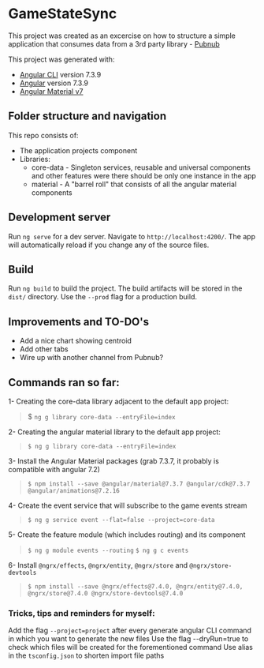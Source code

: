 # GameStateSync

This project was created as an excercise on how to structure a simple application that consumes data from a 3rd party library - [Pubnub](https://www.pubnub.com/docs/angular2-javascript/pubnub-javascript-sdk)

This project was generated with:
- [Angular CLI](https://github.com/angular/angular-cli) version 7.3.9
- [Angular](https://v7.angular.io/) version 7.3.9
- [Angular Material v7](https://v7.material.angular.io/)

## Folder structure and navigation

This repo consists of:
  - The application projects component
  - Libraries:
    - core-data - Singleton services, reusable and universal components and other features were there should be only one instance in the app
    - material - A "barrel roll" that consists of all the angular material components

## Development server

Run `ng serve` for a dev server. Navigate to `http://localhost:4200/`. The app will automatically reload if you change any of the source files.

## Build

Run `ng build` to build the project. The build artifacts will be stored in the `dist/` directory. Use the `--prod` flag for a production build.

## Improvements and TO-DO's
- Add a nice chart showing centroid
- Add other tabs
- Wire up with another channel from Pubnub?

## Commands ran so far:

1- Creating the core-data library adjacent to the default app project:
> $ `ng g library core-data --entryFile=index`

2- Creating the angular material library to the default app project:
> `$ ng g library core-data --entryFile=index`

3- Install the Angular Material packages (grab 7.3.7, it probably is compatible with angular 7.2)
> `$ npm install --save @angular/material@7.3.7 @angular/cdk@7.3.7 @angular/animations@7.2.16`

4- Create the event service that will subscribe to the game events stream
> `$ ng g service event --flat=false --project=core-data`

5- Create the feature module (which includes routing) and its component
> `$ ng g module events --routing`
> `$ ng g c events`

6- Install `@ngrx/effects`, `@ngrx/entity`, `@ngrx/store` and `@ngrx/store-devtools`
> `$ npm install --save @ngrx/effects@7.4.0, @ngrx/entity@7.4.0, @ngrx/store@7.4.0 @ngrx/store-devtools@7.4.0`


### Tricks, tips and reminders for myself:

Add the flag `--project=project` after every generate angular CLI command in which you want to generate the new files
Use the flag --dryRun=true to check which files will be created for the forementioned command
Use alias in the `tsconfig.json` to shorten import file paths
